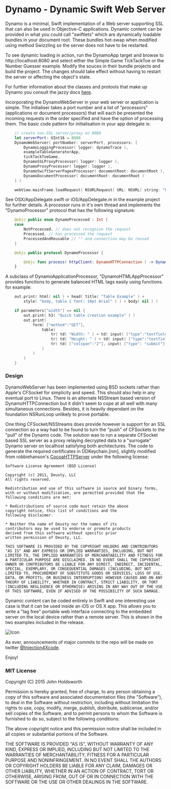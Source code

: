 
# Dynamo - Dynamic Swift Web Server

Dynamo is a minimal, Swift implementation of a Web server supporting SSL that can also be used
in Objective-C applications. Dynamic content can be provided in what you could
call "swiftlets" which are dynamically loadable bundles in your document root. These bundles
hot-swap when modified using method Swizzling so the server does not have to be restarted.

To see dynamic loading in action, run the DynamoApp target and browse to http://localhost:8080
and select either the Simple Game TickTackToe or the Number Guesser example. Modify the
souces in their bundle projects and build the project. The changes should take effect without
having to restart the server or affecting the object's state.

For further information about the classes and protools that make up Dynamo you consult the jazzy docs
[here](http://johnholdsworth.com/dynamo/docs/).

Incorporating the DynamoWebServer in your web server or application is simple. The initialiser
takes a port number and a list of "processors" (applications or document processors)
that will each be presented the incoming requests in the order specified and have the
option of processing them. The basic code pattern for initialisation in your app delegate is:

```Swift
    // create non-SSL server/proxy on 8080
    let serverPort: UInt16 = 8080
    DynamoWebServer( portNumber: serverPort, processors: [
        DynamoLoggingProcessor( logger: dynamoTrace ),
        exampleTableGeneratorApp,
        tickTackToeGame,
        DynamoSSLProxyProcessor( logger: logger ),
        DynamoProxyProcessor( logger: logger ),
        DynamoSwiftServerPagesProcessor( documentRoot: documentRoot ),
        DynamoDocumentProcessor( documentRoot: documentRoot )
    ] )

    webView.mainFrame.loadRequest( NSURLRequest( URL: NSURL( string: "http://localhost:\(serverPort)" )! ) )
```

See OSX/AppDelegate.swift or iOS/AppDelegate.m in the example project for
further details.  A processor runs in it's own thread and 
implements the "DynamoProcessor" protocol that has the following signature:

```Swift
    @objc public enum DynamoProcessed : Int {
    case
        NotProcessed, // does not recognise the request
        Processed, // has processed the request
        ProcessedAndReusable // "" and connection may be reused
    }

    @objc public protocol DynamoProcessor {

        @objc func process( httpClient: DynamoHTTPConnection ) -> DynamoProcessed    
    }
```

A subclass of DynamoApplicationProcessor, "DynamoHTMLAppProcessor" provides
functions to generate balanced HTML tags easily using functions. for example:

```Swift
    out.print( html( nil ) + head( title( "Table Example" ) +
        style( "body, table { font: 10pt Arial" ) ) + body( nil ) )

    if parameters["width"] == nil {
        out.print( h3( "Quick table creation example" ) )
        out.print(
            form( ["method":"GET"],
                table(
                    tr( td( "Width: " ) + td( input( ["type":"textfield", "name":"width"] ) ) ) +
                    tr( td( "Height: " ) + td( input( ["type":"textfield", "name":"height"] ) ) ) +
                    tr( td( ["colspan":"2"], input( ["type": "submit"] )) )
                )
            )
        )
    }
```

### Design

DynamoWebServer has been implemented using BSD sockets rather than Apple's CFSocket for simplicity and speed.
This should also help in any eventual port to Linux. There is an alternate NSStream based version of 
DynamoHTTPConnection but it didn't seem to cope at all well with many simultaneous connections. 
Besides, it is heavily dependant on the foundation NSRunLoop unlikely to prove portable.

One thing CFSocket/NSStreams does provide however is support for an SSL connection so a way had to be found
to turn the "push" of CFSockets to the "pull" of the Dynamo code. The solution was to run a separate CFSocket
based SSL server as a proxy relaying decrypted data to a "surrogate" Dynamo server on localhost satisfying both 
architectures. The code to generate the required certificates in DDKeychain.[nm], slightly modified from
robbiehanson's [CocoaHTTPServer](https://github.com/robbiehanson/CocoaHTTPServer) under the following license:

    Software License Agreement (BSD License)

    Copyright (c) 2011, Deusty, LLC
    All rights reserved.

    Redistribution and use of this software in source and binary forms,
    with or without modification, are permitted provided that the following conditions are met:

    * Redistributions of source code must retain the above
    copyright notice, this list of conditions and the
    following disclaimer.

    * Neither the name of Deusty nor the names of its
    contributors may be used to endorse or promote products
    derived from this software without specific prior
    written permission of Deusty, LLC.

    THIS SOFTWARE IS PROVIDED BY THE COPYRIGHT HOLDERS AND CONTRIBUTORS "AS IS" AND ANY EXPRESS OR IMPLIED WARRANTIES, INCLUDING, BUT NOT LIMITED TO, THE IMPLIED WARRANTIES OF MERCHANTABILITY AND FITNESS FOR A PARTICULAR PURPOSE ARE DISCLAIMED. IN NO EVENT SHALL THE COPYRIGHT OWNER OR CONTRIBUTORS BE LIABLE FOR ANY DIRECT, INDIRECT, INCIDENTAL, SPECIAL, EXEMPLARY, OR CONSEQUENTIAL DAMAGES (INCLUDING, BUT NOT LIMITED TO, PROCUREMENT OF SUBSTITUTE GOODS OR SERVICES; LOSS OF USE, DATA, OR PROFITS; OR BUSINESS INTERRUPTION) HOWEVER CAUSED AND ON ANY THEORY OF LIABILITY, WHETHER IN CONTRACT, STRICT LIABILITY, OR TORT (INCLUDING NEGLIGENCE OR OTHERWISE) ARISING IN ANY WAY OUT OF THE USE OF THIS SOFTWARE, EVEN IF ADVISED OF THE POSSIBILITY OF SUCH DAMAGE.

Dynamic content can be coded entirely in Swift and one interesting use case is that it
can be used inside an iOS or OS X app. This allows you to write a "lag free" portable web 
interface connecting to the embedded server on the local device rather than a remote server. 
This is shown in the two examples included in the release.

![Icon](http://johnholdsworth.com/dynamo/dynamo2.png)

As ever, announcements of major commits to the repo will be made on twitter 
[@Injection4Xcode](https://twitter.com/#!/@Injection4Xcode).

Enjoy!

### MIT License

Copyright (C) 2015 John Holdsworth

Permission is hereby granted, free of charge, to any person obtaining a copy of this software and associated 
documentation files (the "Software"), to deal in the Software without restriction, including without limitation 
the rights to use, copy, modify, merge, publish, distribute, sublicense, and/or sell copies of the Software, 
and to permit persons to whom the Software is furnished to do so, subject to the following conditions:

The above copyright notice and this permission notice shall be included in all copies or substantial 
portions of the Software.

THE SOFTWARE IS PROVIDED "AS IS", WITHOUT WARRANTY OF ANY KIND, EXPRESS OR IMPLIED, INCLUDING BUT NOT 
LIMITED TO THE WARRANTIES OF MERCHANTABILITY, FITNESS FOR A PARTICULAR PURPOSE AND NONINFRINGEMENT. 
IN NO EVENT SHALL THE AUTHORS OR COPYRIGHT HOLDERS BE LIABLE FOR ANY CLAIM, DAMAGES OR OTHER LIABILITY, 
WHETHER IN AN ACTION OF CONTRACT, TORT OR OTHERWISE, ARISING FROM, OUT OF OR IN CONNECTION WITH THE 
SOFTWARE OR THE USE OR OTHER DEALINGS IN THE SOFTWARE.


